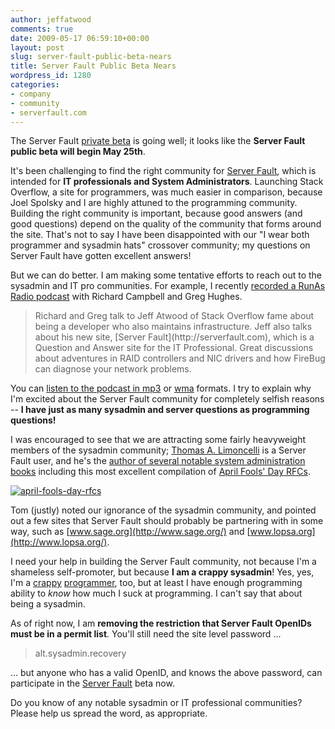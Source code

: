 ```yaml
---
author: jeffatwood
comments: true
date: 2009-05-17 06:59:10+00:00
layout: post
slug: server-fault-public-beta-nears
title: Server Fault Public Beta Nears
wordpress_id: 1280
categories:
- company
- community
- serverfault.com
---
```



The Server Fault [private beta](http://blog.stackoverflow.com/2009/04/server-fault-private-beta-begins/) is going well; it looks like the **Server Fault public beta will begin May 25th**.



It's been challenging to find the right community for [Server Fault](http://serverfault.com), which is intended for **IT professionals and System Administrators**. Launching Stack Overflow, a site for programmers, was much easier in comparison, because Joel Spolsky and I are highly attuned to the programming community. Building the right community is important, because good answers (and good questions) depend on the quality of the community that forms around the site. That's not to say I have been disappointed with our "I wear both programmer and sysadmin hats" crossover community; my questions on Server Fault have gotten excellent answers!



But we can do better. I am making some tentative efforts to reach out to the sysadmin and IT pro communities. For example, I recently [recorded a RunAs Radio podcast](http://runasradio.com/default.aspx?showNum=109) with Richard Campbell and Greg Hughes.





<blockquote>
Richard and Greg talk to Jeff Atwood of Stack Overflow fame about being a developer who also maintains infrastructure. Jeff also talks about his new site, [Server Fault](http://serverfault.com), which is a Question and Answer site for the IT Professional. Great discussions about adventures in RAID controllers and NIC drivers and how FireBug can diagnose your network problems.
</blockquote>





You can [listen to the podcast in mp3](http://perseus.franklins.net/runasradio_0109_jeff_atwood.mp3) or [wma](http://perseus.franklins.net/runasradio_0109_jeff_atwood_lo.wma) formats. I try to explain why I'm excited about the Server Fault community for completely selfish reasons -- **I have just as many sysadmin and server questions as programming questions!**



I was encouraged to see that we are attracting some fairly heavyweight members of the sysadmin community; [Thomas A. Limoncelli](http://serverfault.com/users/2019/tomontime) is a Server Fault user, and he's the [author of several notable system administration books](http://everythingsysadmin.com/) including this most excellent compilation of [April Fools' Day RFCs](http://www.amazon.com/o/ASIN/1573980420/codinghorror-20).



[![april-fools-day-rfcs](/blog/images/2009-05-17-server-fault-public-beta-nears/april-fools-day-rfcs.png)](http://www.amazon.com/o/ASIN/1573980420/tomontime-20)



Tom (justly) noted our ignorance of the sysadmin community, and pointed out a few sites that Server Fault should probably be partnering with in some way, such as [www.sage.org](http://www.sage.org/) and [www.lopsa.org](http://www.lopsa.org/).



I need your help in building the Server Fault community, not because I'm a shameless self-promoter, but because **I am a crappy sysadmin**! Yes, yes, I'm a [crappy](http://www.codinghorror.com/blog/archives/000099.html) [programmer](http://www.codinghorror.com/blog/archives/000530.html), too, but at least I have enough programming ability to _know_ how much I suck at programming. I can't say that about being a sysadmin.



As of right now, I am **removing the restriction that Server Fault OpenIDs must be in a permit list**. You'll still need the site level password ...





<blockquote>
alt.sysadmin.recovery
</blockquote>





... but anyone who has a valid OpenID, and knows the above password, can participate in the [Server Fault](http://serverfault.com) beta now.



Do you know of any notable sysadmin or IT professional communities? Please help us spread the word, as appropriate.

